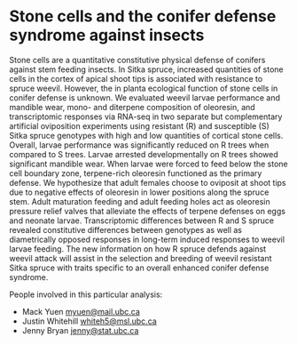Stone cells and the conifer defense syndrome against insects
=====
Stone cells are a quantitative constitutive physical defense of conifers against stem feeding insects. In Sitka spruce, increased quantities of stone cells in the cortex of apical shoot tips is associated with resistance to spruce weevil. However, the in planta ecological function of stone cells in conifer defense is unknown. We evaluated weevil larvae performance and mandible wear, mono- and diterpene composition of oleoresin, and transcriptomic responses via RNA-seq in two separate but complementary artificial oviposition experiments using resistant (R) and susceptible (S) Sitka spruce genotypes with high and low quantities of cortical stone cells. Overall, larvae performance was significantly reduced on R trees when compared to S trees. Larvae arrested developmentally on R trees showed significant mandible wear. When larvae were forced to feed below the stone cell boundary zone, terpene-rich oleoresin functioned as the primary defense. We hypothesize that adult females choose to oviposit at shoot tips due to negative effects of oleoresin in lower positions along the spruce stem. Adult maturation feeding and adult feeding holes act as oleoresin pressure relief valves that alleviate the effects of terpene defenses on eggs and neonate larvae. Transcriptomic differences between R and S spruce revealed constitutive differences between genotypes as well as diametrically opposed responses in long-term induced responses to weevil larvae feeding. The new information on how R spruce defends against weevil attack will assist in the selection and breeding of weevil resistant Sitka spruce with traits specific to an overall enhanced conifer defense syndrome.


People involved in this particular analysis:

  * Mack Yuen <myuen@mail.ubc.ca>
  * Justin Whitehill <whiteh5@msl.ubc.ca>
  * Jenny Bryan <jenny@stat.ubc.ca>
